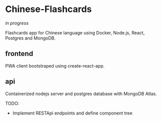 # Chinese-Flashcards

*in progress*

Flashcards app for Chinese language using Docker, Node.js, React, Postgres and MongoDB.

## frontend
  PWA client bootstraped using create-react-app.
  
## api
  Containerized nodejs server and postgres database with MongoDB Atlas.

TODO:
- Implement RESTApi endpoints and define component tree
